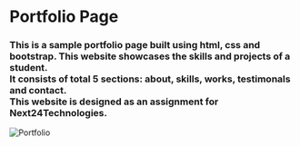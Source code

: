 
<h1>Portfolio Page</h1>
<h3>This is a sample portfolio page built using html, css and bootstrap. This website showcases the skills and projects of a student.<br> It consists of total 5 sections: about, skills, works, testimonals and contact.<br>This website is designed as an assignment for Next24Technologies.</h3>

![Portfolio](https://github.com/mohanseetha/portfolio-next24task/assets/133016844/07b497f2-f7df-4358-b03a-ae769dc161ce)
